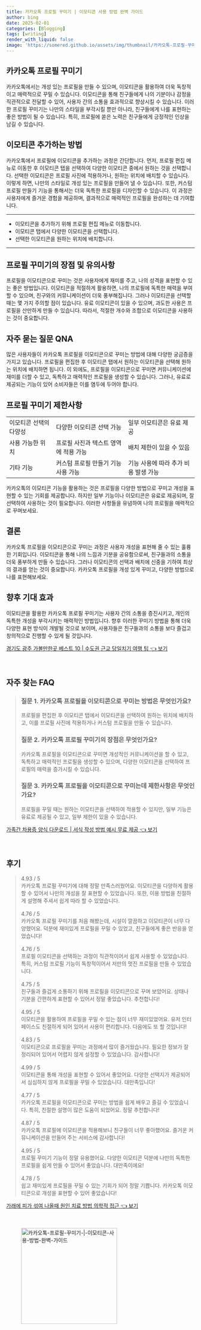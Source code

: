 ```yaml
---
title: 카카오톡 프로필 꾸미기 | 이모티콘 사용 방법 완벽 가이드
author: bing
date: 2025-02-01
categories: [Blogging]
tags: [writing]
render_with_liquid: false
image: 'https://somered.github.io/assets/img/thumbnail/카카오톡-프로필-꾸미기-|-이모티콘-사용-방법-완벽-가이드.webp'
---
```



<h2 id='카카오톡_프로필_꾸미기'>카카오톡 프로필 꾸미기</h2>

<p>카카오톡에서는 개성 있는 프로필을 만들 수 있으며, 이모티콘을 활용하여 더욱 독창적이고 매력적으로 꾸밀 수 있습니다. 이모티콘을 통해 친구들에게 나의 기분이나 감정을 직관적으로 전달할 수 있어, 사용자 간의 소통을 효과적으로 향상시킬 수 있습니다. 이러한 프로필 꾸미기는 나만의 스타일을 부각시킬 뿐만 아니라, 친구들에게 나를 표현하는 좋은 방법이 될 수 있습니다. 특히, 프로필에 쏟은 노력은 친구들에게 긍정적인 인상을 남길 수 있습니다.</p>

<h2 id='이모티콘_추가_하는_방법'>이모티콘 추가하는 방법</h2>

<p>카카오톡에서 프로필에 이모티콘을 추가하는 과정은 간단합니다. 먼저, 프로필 편집 메뉴로 이동한 후 이모티콘 탭을 선택하여 다양한 이모티콘 중에서 원하는 것을 선택합니다. 선택한 이모티콘은 프로필 사진에 적용하거나, 원하는 위치에 배치할 수 있습니다. 이렇게 하면, 나만의 스타일로 개성 있는 프로필을 만들어 낼 수 있습니다. 또한, 커스텀 프로필 만들기 기능을 통해서는 더욱 독특한 프로필을 디자인할 수 있습니다. 이 과정은 사용자에게 즐거운 경험을 제공하며, 결과적으로 매력적인 프로필을 완성하는 데 기여합니다.</p>

<hr />

<ul>
    <li>이모티콘을 추가하기 위해 프로필 편집 메뉴로 이동합니다.</li>
    <li>이모티콘 탭에서 다양한 이모티콘을 선택합니다.</li>
    <li>선택한 이모티콘을 원하는 위치에 배치합니다.</li>
</ul>

<hr />

<h2 id='프로필_꾸미기_장점_및_유의사항'>프로필 꾸미기의 장점 및 유의사항</h2>

<p>프로필을 이모티콘으로 꾸미는 것은 사용자에게 재미를 주고, 나의 성격을 표현할 수 있는 좋은 방법입니다. 이모티콘을 적절하게 활용하면, 나의 프로필에 독특한 매력을 부여할 수 있으며, 친구와의 커뮤니케이션이 더욱 풍부해집니다. 그러나 이모티콘을 선택할 때는 몇 가지 주의할 점이 있습니다. 유료 이모티콘이 있을 수 있으며, 과도한 사용은 프로필을 산만하게 만들 수 있습니다. 따라서, 적절한 개수와 조합으로 이모티콘을 사용하는 것이 중요합니다.</p>

<h2 id='자주_묻는_질문_QNA'>자주 묻는 질문 QNA</h2>

<p>많은 사용자들이 카카오톡 프로필을 이모티콘으로 꾸미는 방법에 대해 다양한 궁금증을 가지고 있습니다. 프로필을 편집한 후 이모티콘 탭에서 원하는 이모티콘을 선택해 원하는 위치에 배치하면 됩니다. 이 외에도, 프로필을 이모티콘으로 꾸미면 커뮤니케이션에 재미를 더할 수 있고, 독특하고 매력적인 프로필을 생성할 수 있습니다. 그러나, 유료로 제공되는 기능이 있어 소비자들은 이를 염두에 두어야 합니다.</p>

<h2 id='프로필_꾸미기_제한사항'>프로필 꾸미기 제한사항</h2>

<table>
    <tr>
        <td>이모티콘 선택의 다양성</td>
        <td>다양한 이모티콘 선택 가능</td>
        <td>일부 이모티콘은 유료 제공</td>
    </tr>
    <tr>
        <td>사용 가능한 위치</td>
        <td>프로필 사진과 텍스트 영역에 적용 가능</td>
        <td>배치 제한이 있을 수 있음</td>
    </tr>
    <tr>
        <td>기타 기능</td>
        <td>커스텀 프로필 만들기 기능 사용 가능</td>
        <td>기능 사용에 따라 추가 비용 발생 가능</td>
    </tr>
</table>

<p>카카오톡의 이모티콘 기능을 활용하는 것은 프로필을 다양한 방법으로 꾸미고 개성을 표현할 수 있는 기회를 제공합니다. 하지만 일부 기능이나 이모티콘은 유료로 제공되며, 잘 선택하여 사용하는 것이 필요합니다. 이러한 사항들을 유념하여 나의 프로필을 매력적으로 꾸며보세요.</p>

<h2 id='결론'>결론</h2>

<p>카카오톡 프로필을 이모티콘으로 꾸미는 과정은 사용자 개성을 표현해 줄 수 있는 훌륭한 기회입니다. 이모티콘을 통해 나의 느낌과 기분을 공유함으로써, 친구들과의 소통을 더욱 풍부하게 만들 수 있습니다. 그러나 이모티콘의 선택과 배치에 신중을 기하여 최상의 결과를 얻는 것이 중요합니다. 카카오톡 프로필을 개성 있게 꾸미고, 다양한 방법으로 나를 표현해보세요.</p>

<h2 id='향후_기대_효과'>향후 기대 효과</h2>

<p>이모티콘을 활용한 카카오톡 프로필 꾸미기는 사용자 간의 소통을 증진시키고, 개인의 독특한 개성을 부각시키는 매력적인 방법입니다. 향후 이러한 꾸미기 방법을 통해 더욱 다양한 표현 방식이 개발될 것으로 보이며, 사용자들은 친구들과의 소통을 보다 즐겁고 창의적으로 진행할 수 있게 될 것입니다.</p>


<p><a class="click-button" title="경기도 광주 가볼만한곳 베스트 10 | 수도권 근교 당일치기 여행 팁" href="https://somered.github.io/posts/%EA%B2%BD%EA%B8%B0%EB%8F%84-%EA%B4%91%EC%A3%BC-%EA%B0%80%EB%B3%BC%EB%A7%8C%ED%95%9C%EA%B3%B3-%EB%B2%A0%EC%8A%A4%ED%8A%B8-10-%EC%88%98%EB%8F%84%EA%B6%8C-%EA%B7%BC%EA%B5%90-%EB%8B%B9%EC%9D%BC%EC%B9%98%EA%B8%B0-%EC%97%AC%ED%96%89-%ED%8C%81/" rel="dofollow">경기도 광주 가볼만한곳 베스트 10 | 수도권 근교 당일치기 여행 팁 👈 보기</a></p><br>
<h2 id='자주_찾는_FAQ'>자주 찾는 FAQ</h2>
<div itemscope="" itemtype="https://schema.org/FAQPage"> 
<blockquote> 
<div itemscope="" itemprop="mainEntity" itemtype="https://schema.org/Question"> 
<h3 itemprop="name">질문 1. 카카오톡 프로필을 이모티콘으로 꾸미는 방법은 무엇인가요?</h3> 
<div itemscope="" itemprop="acceptedAnswer" itemtype="https://schema.org/Answer"> 
<span itemprop="text"> 
<p>프로필을 편집한 후 이모티콘 탭에서 이모티콘을 선택하여 원하는 위치에 배치하고, 이를 프로필 사진에 적용하거나 커스텀 프로필을 만들 수 있습니다.</p> 
</span> 
</div> 
</div> 
<div itemscope="" itemprop="mainEntity" itemtype="https://schema.org/Question"> 
<h3 itemprop="name">질문 2. 카카오톡 프로필 꾸미기의 장점은 무엇인가요?</h3> 
<div itemscope="" itemprop="acceptedAnswer" itemtype="https://schema.org/Answer"> 
<span itemprop="text"> 
<p>카카오톡 프로필을 이모티콘으로 꾸미면 개성적인 커뮤니케이션을 할 수 있고, 독특하고 매력적인 프로필을 생성할 수 있으며, 다양한 이모티콘을 선택하여 프로필의 매력을 증가시킬 수 있습니다.</p> 
</span> 
</div> 
</div> 
<div itemscope="" itemprop="mainEntity" itemtype="https://schema.org/Question"> 
<h3 itemprop="name">질문 3. 카카오톡 프로필을 이모티콘으로 꾸미는데 제한사항은 무엇인가요?</h3> 
<div itemscope="" itemprop="acceptedAnswer" itemtype="https://schema.org/Answer"> 
<span itemprop="text"> 
<p>프로필을 꾸밀 때는 원하는 이모티콘을 선택하여 적용할 수 있지만, 일부 기능은 유료로 제공될 수 있고, 일부 제한이 있을 수 있습니다.</p> 
</span> 
</div> 
</div> 
</blockquote> 
</div>
<p><a class="click-button" title="가족간 차용증 양식 다운로드 | 서식 작성 방법 예시 무료 제공" href="https://somered.github.io/posts/%EA%B0%80%EC%A1%B1%EA%B0%84-%EC%B0%A8%EC%9A%A9%EC%A6%9D-%EC%96%91%EC%8B%9D-%EB%8B%A4%EC%9A%B4%EB%A1%9C%EB%93%9C-%EC%84%9C%EC%8B%9D-%EC%9E%91%EC%84%B1-%EB%B0%A9%EB%B2%95-%EC%98%88%EC%8B%9C-%EB%AC%B4%EB%A3%8C-%EC%A0%9C%EA%B3%B5/" rel="dofollow">가족간 차용증 양식 다운로드 | 서식 작성 방법 예시 무료 제공 👈 보기</a></p><br>
<h2 id='후기'>후기</h2>
<div itemscope itemtype="https://schema.org/Product">
  <blockquote>
  <div itemprop="review" itemscope itemtype="https://schema.org/Review">
      <div itemprop="reviewRating" itemscope itemtype="https://schema.org/Rating"> <span itemprop="ratingValue">4.93</span> / <span itemprop="bestRating">5</span> </div>
      <span itemprop="reviewBody">카카오톡 프로필 꾸미기에 대해 정말 만족스러웠어요. 이모티콘을 다양하게 활용할 수 있어서 나만의 개성을 잘 표현할 수 있었습니다. 또한, 이용 방법을 친절하게 설명해 주셔서 쉽게 따라 할 수 있었습니다.</span>
  </div>
  <br>
  <div itemprop="review" itemscope itemtype="https://schema.org/Review">
      <div itemprop="reviewRating" itemscope itemtype="https://schema.org/Rating"> <span itemprop="ratingValue">4.76</span> / <span itemprop="bestRating">5</span> </div>
      <span itemprop="reviewBody">카카오톡 프로필 꾸미기를 처음 해봤는데, 시설이 깔끔하고 이모티콘이 너무 다양했어요. 덕분에 재미있게 프로필을 꾸밀 수 있었고, 친구들에게 좋은 반응을 얻었습니다!</span>
  </div>
  <br>
  <div itemprop="review" itemscope itemtype="https://schema.org/Review">
      <div itemprop="reviewRating" itemscope itemtype="https://schema.org/Rating"> <span itemprop="ratingValue">4.76</span> / <span itemprop="bestRating">5</span> </div>
      <span itemprop="reviewBody">프로필 이모티콘을 선택하는 과정이 직관적이어서 쉽게 사용할 수 있었습니다. 특히, 커스텀 프로필 기능이 독창적이어서 저만의 멋진 프로필을 만들 수 있었습니다.</span>
  </div>
  <br>
  <div itemprop="review" itemscope itemtype="https://schema.org/Review">
      <div itemprop="reviewRating" itemscope itemtype="https://schema.org/Rating"> <span itemprop="ratingValue">4.75</span> / <span itemprop="bestRating">5</span> </div>
      <span itemprop="reviewBody">친구들과 즐겁게 소통하기 위해 프로필을 이모티콘으로 꾸며 보았어요. 상태나 기분을 간편하게 표현할 수 있어서 정말 좋았습니다. 추천합니다!</span>
  </div>
  <br>
  <div itemprop="review" itemscope itemtype="https://schema.org/Review">
      <div itemprop="reviewRating" itemscope itemtype="https://schema.org/Rating"> <span itemprop="ratingValue">4.95</span> / <span itemprop="bestRating">5</span> </div>
      <span itemprop="reviewBody">이모티콘을 활용하여 프로필을 꾸밀 수 있는 점이 너무 재미있었어요. 유저 인터페이스도 친절하게 되어 있어서 사용이 편리합니다. 다음에도 또 할 것입니다!</span>
  </div>
  <br>
  <div itemprop="review" itemscope itemtype="https://schema.org/Review">
      <div itemprop="reviewRating" itemscope itemtype="https://schema.org/Rating"> <span itemprop="ratingValue">4.83</span> / <span itemprop="bestRating">5</span> </div>
      <span itemprop="reviewBody">이모티콘으로 프로필을 꾸미는 과정에서 많이 즐거웠습니다. 필요한 정보가 잘 정리되어 있어서 어렵지 않게 설정할 수 있었습니다. 감사합니다!</span>
  </div>
  <br>
  <div itemprop="review" itemscope itemtype="https://schema.org/Review">
      <div itemprop="reviewRating" itemscope itemtype="https://schema.org/Rating"> <span itemprop="ratingValue">4.99</span> / <span itemprop="bestRating">5</span> </div>
      <span itemprop="reviewBody">이모티콘을 통해 개성을 표현할 수 있어서 좋았어요. 다양한 선택지가 제공되어서 심심하지 않게 프로필을 꾸밀 수 있었습니다. 대만족입니다!</span>
  </div>
  <br>
  <div itemprop="review" itemscope itemtype="https://schema.org/Review">
      <div itemprop="reviewRating" itemscope itemtype="https://schema.org/Rating"> <span itemprop="ratingValue">4.77</span> / <span itemprop="bestRating">5</span> </div>
      <span itemprop="reviewBody">카카오톡 프로필을 이모티콘으로 꾸미는 방법을 쉽게 배우고 즐길 수 있었습니다. 특히, 친절한 설명이 많은 도움이 되었어요. 정말 추천합니다!</span>
  </div>
  <br>
  <div itemprop="review" itemscope itemtype="https://schema.org/Review">
      <div itemprop="reviewRating" itemscope itemtype="https://schema.org/Rating"> <span itemprop="ratingValue">4.87</span> / <span itemprop="bestRating">5</span> </div>
      <span itemprop="reviewBody">카카오톡 프로필에 이모티콘을 적용해보니 친구들이 너무 좋아했어요. 즐거운 커뮤니케이션을 만들어 주는 서비스에 감사합니다!</span>
  </div>
  <br>
  <div itemprop="review" itemscope itemtype="https://schema.org/Review">
      <div itemprop="reviewRating" itemscope itemtype="https://schema.org/Rating"> <span itemprop="ratingValue">4.95</span> / <span itemprop="bestRating">5</span> </div>
      <span itemprop="reviewBody">프로필 꾸미기 기능이 정말 유용했어요. 다양한 이모티콘 덕분에 나만의 독특한 프로필을 쉽게 만들 수 있어서 좋았습니다. 대만족이에요!</span>
  </div>
  <br>
  <div itemprop="review" itemscope itemtype="https://schema.org/Review">
      <div itemprop="reviewRating" itemscope itemtype="https://schema.org/Rating"> <span itemprop="ratingValue">4.78</span> / <span itemprop="bestRating">5</span> </div>
      <span itemprop="reviewBody">쉽고 재미있게 프로필을 꾸밀 수 있는 기회가 되어 정말 기쁩니다. 카카오톡 이모티콘으로 개성을 표현할 수 있어 좋았습니다!</span>
  </div>
  </blockquote>
</div>
<p><a class="click-button" title="가래에 피가 섞여 나올때 원인 치료 방법 의학적 접근" href="https://somered.github.io/posts/%EA%B0%80%EB%9E%98%EC%97%90-%ED%94%BC%EA%B0%80-%EC%84%9E%EC%97%AC-%EB%82%98%EC%98%AC%EB%95%8C-%EC%9B%90%EC%9D%B8-%EC%B9%98%EB%A3%8C-%EB%B0%A9%EB%B2%95-%EC%9D%98%ED%95%99%EC%A0%81-%EC%A0%91%EA%B7%BC/" rel="dofollow">가래에 피가 섞여 나올때 원인 치료 방법 의학적 접근 👈 보기</a></p><br>
<figure class="image"><img src="https://somered.github.io/assets/img/thumbnail/카카오톡-프로필-꾸미기-|-이모티콘-사용-방법-완벽-가이드.webp" alt="카카오톡-프로필-꾸미기-|-이모티콘-사용-방법-완벽-가이드" width="256" height="256"></figure>